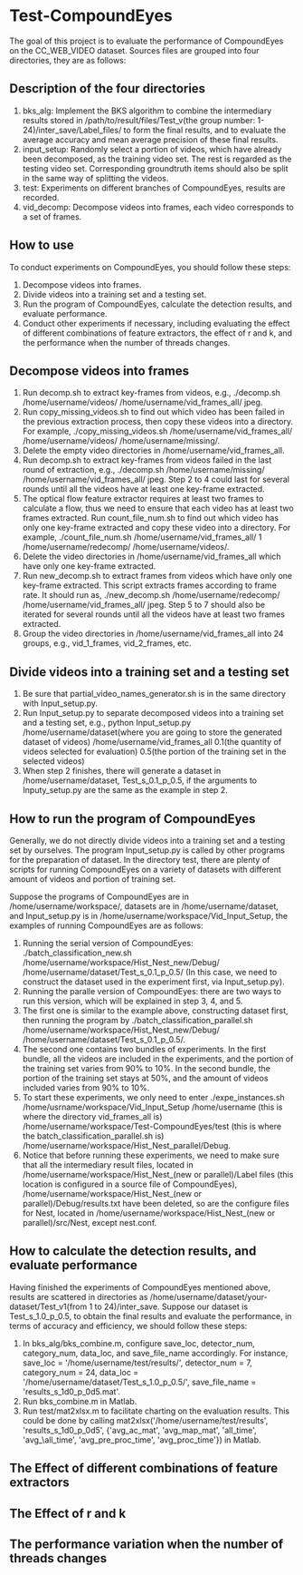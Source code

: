 # Test-CompoundEyes

The goal of this project is to evaluate the performance of CompoundEyes on the CC\_WEB\_VIDEO dataset. Sources files are grouped into four directories, they are as follows:

## Description of the four directories
1. bks\_alg: Implement the BKS algorithm to combine the intermediary results stored in /path/to/result/files/Test\_v(the group number: 1-24)/inter\_save/Label\_files/ to form the final results, and to evaluate the average accuracy and mean average precision of these final results.
2. input_setup: Randomly select a portion of videos, which have already been decomposed, as the training video set. The rest is regarded as the testing video set. Corresponding groundtruth items should also be split in the same way of splitting the videos.
3. test: Experiments on different branches of CompoundEyes, results are recorded.
4. vid\_decomp: Decompose videos into frames, each video corresponds to a set of frames.

## How to use
To conduct experiments on CompoundEyes, you should follow these steps:
1. Decompose videos into frames.
2. Divide videos into a training set and a testing set.
3. Run the program of CompoundEyes, calculate the detection results, and evaluate performance.
4. Conduct other experiments if necessary, including evaluating the effect of different combinations of feature extractors, the effect of r and k, and the performance when the number of threads changes.

## Decompose videos into frames
1. Run decomp.sh to extract key-frames from videos, e.g., ./decomp.sh /home/username/videos/ /home/username/vid\_frames\_all/ jpeg.
2. Run copy\_missing\_videos.sh to find out which video has been failed in the previous extraction process, then copy these videos into a directory. For example, ./copy\_missing\_videos.sh /home/username/vid\_frames\_all/ /home/username/videos/ /home/username/missing/.
3. Delete the empty video directories in /home/username/vid\_frames\_all.
4. Run decomp.sh to extract key-frames from videos failed in the last round of extraction, e.g., ./decomp.sh /home/username/missing/ /home/username/vid\_frames\_all/ jpeg. Step 2 to 4 could last for several rounds until all the videos have at least one key-frame extracted.
5. The optical flow feature extractor requires at least two frames to calculate a flow, thus we need to ensure that each video has at least two frames extracted. Run count\_file\_num.sh to find out which video has only one key-frame extracted and copy these video into a directory. For example, ./count\_file\_num.sh /home/username/vid\_frames\_all/ 1 /home/username/redecomp/ /home/username/videos/.
6. Delete the video directories in /home/username/vid\_frames\_all which have only one key-frame extracted.
7. Run new\_decomp.sh to extract frames from videos which have only one key-frame extracted. This script extracts frames according to frame rate. It should run as, ./new\_decomp.sh /home/username/redecomp/ /home/username/vid\_frames\_all/ jpeg. Step 5 to 7 should also be iterated for several rounds until all the videos have at least two frames extracted.
8. Group the video directories in /home/username/vid\_frames\_all into 24 groups, e.g., vid\_1\_frames, vid\_2\_frames, etc.

## Divide videos into a training set and a testing set
1. Be sure that partial\_video\_names\_generator.sh is in the same directory with Input\_setup.py.
2. Run Input\_setup.py to separate decomposed videos into a training set and a testing set, e.g., python Input\_setup.py /home/username/dataset(where you are going to store the generated dataset of videos) /home/username/vid\_frames\_all 0.1(the quantity of videos selected for evaluation) 0.5(the portion of the training set in the selected videos)
3. When step 2 finishes, there will generate a dataset in /home/username/dataset, Test\_s\_0.1\_p\_0.5, if the arguments to Inputy\_setup.py are the same as the example in step 2.

## How to run the program of CompoundEyes

Generally, we do not directly divide videos into a training set and a testing set by ourselves. The program Input\_setup.py is called by other programs for the preparation of dataset. In the directory test, there are plenty of scripts for running CompoundEyes on a variety of datasets with different amount of videos and portion of training set.

Suppose the programs of CompoundEyes are in /home/username/workspace/, datasets are in /home/username/dataset, and Input\_setup.py is in /home/username/workspace/Vid\_Input\_Setup, the examples of running CompoundEyes are as follows:

1. Running the serial version of CompoundEyes: ./batch\_classification\_new.sh /home/username/workspace/Hist\_Nest\_new/Debug/ /home/username/dataset/Test\_s\_0.1\_p\_0.5/ (In this case, we need to construct the dataset used in the experiment first, via Input\_setup.py).
2. Running the paralle version of CompoundEyes: there are two ways to run this version, which will be explained in step 3, 4, and 5.
3. The first one is similar to the example above, constructing dataset first, then running the program by ./batch\_classification\_parallel.sh /home/username/workspace/Hist\_Nest\_new/Debug/ /home/username/dataset/Test\_s\_0.1\_p\_0.5/.
4. The second one contains two bundles of experiments. In the first bundle, all the videos are included in the experiments, and the portion of the training set varies from 90% to 10%. In the second bundle, the portion of the training set stays at 50%, and the amount of videos included varies from 90% to 10%.
5. To start these experiments, we only need to enter ./expe\_instances.sh /home/usrname/workspace/Vid\_Input\_Setup /home/username (this is where the directory vid\_frames\_all is) /home/username/workspace/Test-CompoundEyes/test (this is where the batch\_classification\_parallel.sh is) /home/username/workspace/Hist\_Nest\_parallel/Debug.
6. Notice that before running these experiments, we need to make sure that all the intermediary result files, located in /home/username/workspace/Hist\_Nest\_(new or parallel)/Label files (this location is configured in a source file of CompoundEyes), /home/username/workspace/Hist\_Nest\_(new or parallel)/Debug/results.txt have been deleted, so are the configure files for Nest, located in /home/username/workspace/Hist\_Nest\_(new or parallel)/src/Nest, except nest.conf.

## How to calculate the detection results, and evaluate performance

Having finished the experiments of CompoundEyes mentioned above, results are scattered in directories as /home/username/dataset/your-dataset/Test\_v1(from 1 to 24)/inter\_save. Suppose our dataset is Test\_s\_1.0\_p\_0.5, to obtain the final results and evaluate the performance, in terms of accuracy and efficiency, we should follow these steps:

1. In bks\_alg/bks\_combine.m, configure save\_loc, detector\_num, category\_num, data\_loc, and save\_file\_name accordingly. For instance, save\_loc = '/home/username/test/results/', detector\_num = 7, category\_num = 24, data\_loc = '/home/username/dataset/Test\_s\_1.0\_p\_0.5/', save\_file\_name = 'results\_s\_1d0\_p\_0d5.mat'.
2. Run bks\_combine.m in Matlab.
3. Run test/mat2xlsx.m to facilitate charting on the evaluation results. This could be done by calling mat2xlsx('/home/username/test/results', 'results\_s\_1d0\_p\_0d5', {'avg\_ac\_mat', 'avg\_map\_mat', 'all\_time', 'avg\_\all\_time', 'avg\_pre\_proc\_time', 'avg\_proc\_time'}) in Matlab.

## The Effect of different combinations of feature extractors

## The Effect of r and k

## The performance variation when the number of threads changes
